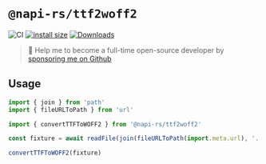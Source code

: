 # `@napi-rs/ttf2woff2`

![CI](https://github.com/Brooooooklyn/ttf2woff2/workflows/CI/badge.svg)
[![install size](https://packagephobia.com/badge?p=@napi-rs/ttf2woff2)](https://packagephobia.com/result?p=@napi-rs/ttf2woff2)
[![Downloads](https://img.shields.io/npm/dm/@napi-rs/ttf2woff2.svg?sanitize=true)](https://npmcharts.com/compare/@napi-rs/ttf2woff2?minimal=true)

> 🚀 Help me to become a full-time open-source developer by [sponsoring me on Github](https://github.com/sponsors/Brooooooklyn)

## Usage

```js
import { join } from 'path'
import { fileURLToPath } from 'url'

import { convertTTFToWOFF2 } from '@napi-rs/ttf2woff2'

const fixture = await readFile(join(fileURLToPath(import.meta.url), '..', './iconsfont.ttf'))

convertTTFToWOFF2(fixture)
```